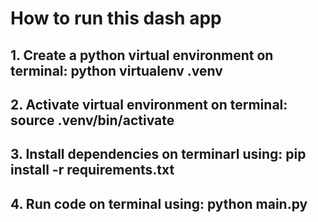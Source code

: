 # How to run this dash app
## 1. Create a python virtual environment on terminal: python virtualenv .venv
## 2. Activate virtual environment on terminal: source .venv/bin/activate
## 3. Install dependencies on terminarl using: pip install -r requirements.txt
## 4. Run code on terminal using: python main.py
